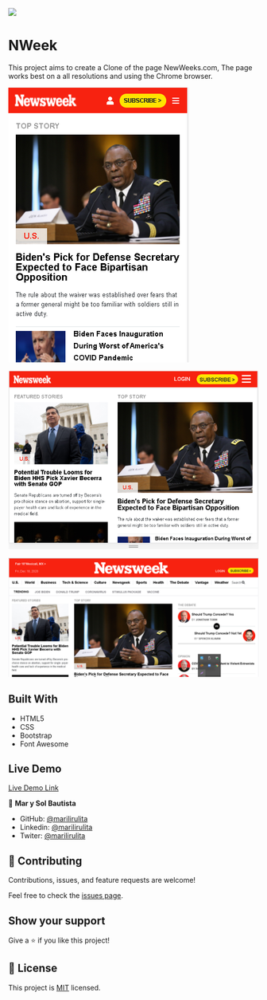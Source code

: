 ![](https://img.shields.io/badge/Microverse-blueviolet)

# NWeek
This project aims to create a Clone of the page NewWeeks.com, The page works best on a all resolutions and using the Chrome browser.


![Mobile screenshot](./assets/img/mob-screen.png)

![Tablet screenshot](./assets/img/tablet-screen.png)

![Desktop screenshot](./assets/img/desktop-screen.png)

## Built With

- HTML5
- CSS
- Bootstrap
- Font Awesome


## Live Demo

[Live Demo Link](https://marilirulita.github.io/NWeek/)

👤 **Mar y Sol Bautista**

- GitHub: [@marilirulita](https://github.com/marilirulita)
- Linkedin: [@marilirulita](https://www.linkedin.com/in/mar-y-sol-bautista-5a6894151/)
- Twiter: [@marilirulita](https://twitter.com/marylirulita)



## 🤝 Contributing

Contributions, issues, and feature requests are welcome!

Feel free to check the [issues page](https://github.com/marilirulita/The-Next-Web-Clone/issues).

## Show your support

Give a ⭐️ if you like this project!

## 📝 License

This project is [MIT](LICENSE) licensed.
